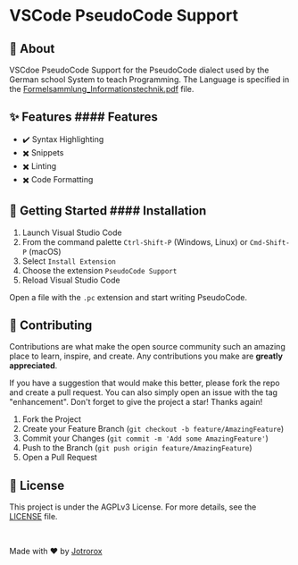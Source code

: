 # VSCode PseudoCode Support

## :dart: About ##

VSCdoe PseudoCode Support for the PseudoCode dialect used by the German school System to teach Programming.
The Language is specified in the [Formelsammlung_Informationstechnik.pdf](Formelsammlung_Informationstechnik.pdf) file.

## :sparkles: Features #### Features

- :heavy_check_mark: Syntax Highlighting
- :heavy_multiplication_x: Snippets
- :heavy_multiplication_x: Linting
- :heavy_multiplication_x: Code Formatting

## :dash: Getting Started #### Installation

1. Launch Visual Studio Code
2. From the command palette `Ctrl-Shift-P` (Windows, Linux) or `Cmd-Shift-P` (macOS)
3. Select `Install Extension`
4. Choose the extension `PseudoCode Support`
5. Reload Visual Studio Code

Open a file with the `.pc` extension and start writing PseudoCode.

## :raised_hands: Contributing ##

Contributions are what make the open source community such an amazing place to learn, inspire, and create. Any contributions you make are **greatly appreciated**.

If you have a suggestion that would make this better, please fork the repo and create a pull request. You can also simply open an issue with the tag "enhancement".
Don't forget to give the project a star! Thanks again!

1. Fork the Project
2. Create your Feature Branch (`git checkout -b feature/AmazingFeature`)
3. Commit your Changes (`git commit -m 'Add some AmazingFeature'`)
4. Push to the Branch (`git push origin feature/AmazingFeature`)
5. Open a Pull Request


## :memo: License ##

This project is under the AGPLv3 License. For more details, see the [LICENSE](LICENSE) file.

<br>

Made with :heart: by <a href="https://jotrorox.com" target="_blank">Jotrorox</a>

&#xa0;